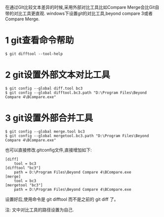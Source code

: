 <div class="jumbotron">
	<p>在通过GIt比较文本差异的时候,采用外部对比工具比如Compare Merge会比Git自带的对比工具更直观. windows下设置git的对比工具,beyond compare 3或者Compare Merge.</p>
</div>

1 git查看命令帮助
===
```
$ git difftool --tool-help
```

2 git设置外部文本对比工具
===

```
$ git config --global diff.tool bc3
$ git config --global difftool.bc3.path "D:\Program Files\Beyond Compare 4\BCompare.exe"
```

3 git设置外部合并工具
===

```
$ git config --global merge.tool bc3
$ git config --global mergetool.bc3.path "D:\Program Files\Beyond Compare 4\BCompare.exe"
```

也可以直接修改.gitconfig文件,直接增加如下:

```
[diff]
    tool = bc3
[difftool "bc3"]
    path = D:\Program Files\Beyond Compare 4\BCompare.exe
[merge]
    tool = bc3
[mergetool "bc3"]
    path = D:\Program Files\Beyond Compare 4\BCompare.exe
```

设置好后,使用命令是 git difftool 而不是之前的 git diff 了。

注:
文中对比工具的路径设置为自己.
